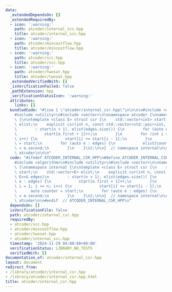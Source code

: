```yaml
---
data:
  _extendedDependsOn: []
  _extendedRequiredBy:
  - icon: ':warning:'
    path: atcoder/internal_scc.hpp
    title: atcoder/internal_scc.hpp
  - icon: ':warning:'
    path: atcoder/mincostflow.hpp
    title: atcoder/mincostflow.hpp
  - icon: ':warning:'
    path: atcoder/scc.hpp
    title: atcoder/scc.hpp
  - icon: ':warning:'
    path: atcoder/twosat.hpp
    title: atcoder/twosat.hpp
  _extendedVerifiedWith: []
  _isVerificationFailed: false
  _pathExtension: hpp
  _verificationStatusIcon: ':warning:'
  attributes:
    links: []
  bundledCode: "#line 1 \"atcoder/internal_csr.hpp\"\n\n\n\n#include <algorithm>\n\
    #include <utility>\n#include <vector>\n\nnamespace atcoder {\nnamespace internal\
    \ {\n\ntemplate <class E> struct csr {\n    std::vector<int> start;\n    std::vector<E>\
    \ elist;\n    explicit csr(int n, const std::vector<std::pair<int, E>>& edges)\n\
    \        : start(n + 1), elist(edges.size()) {\n        for (auto e : edges) {\n\
    \            start[e.first + 1]++;\n        }\n        for (int i = 1; i <= n;\
    \ i++) {\n            start[i] += start[i - 1];\n        }\n        auto counter\
    \ = start;\n        for (auto e : edges) {\n            elist[counter[e.first]++]\
    \ = e.second;\n        }\n    }\n};\n\n}  // namespace internal\n\n}  // namespace\
    \ atcoder\n\n\n"
  code: "#ifndef ATCODER_INTERNAL_CSR_HPP\n#define ATCODER_INTERNAL_CSR_HPP 1\n\n\
    #include <algorithm>\n#include <utility>\n#include <vector>\n\nnamespace atcoder\
    \ {\nnamespace internal {\n\ntemplate <class E> struct csr {\n    std::vector<int>\
    \ start;\n    std::vector<E> elist;\n    explicit csr(int n, const std::vector<std::pair<int,\
    \ E>>& edges)\n        : start(n + 1), elist(edges.size()) {\n        for (auto\
    \ e : edges) {\n            start[e.first + 1]++;\n        }\n        for (int\
    \ i = 1; i <= n; i++) {\n            start[i] += start[i - 1];\n        }\n  \
    \      auto counter = start;\n        for (auto e : edges) {\n            elist[counter[e.first]++]\
    \ = e.second;\n        }\n    }\n};\n\n}  // namespace internal\n\n}  // namespace\
    \ atcoder\n\n#endif  // ATCODER_INTERNAL_CSR_HPP\n"
  dependsOn: []
  isVerificationFile: false
  path: atcoder/internal_csr.hpp
  requiredBy:
  - atcoder/scc.hpp
  - atcoder/mincostflow.hpp
  - atcoder/twosat.hpp
  - atcoder/internal_scc.hpp
  timestamp: '2024-11-29 04:00:08+09:00'
  verificationStatus: LIBRARY_NO_TESTS
  verifiedWith: []
documentation_of: atcoder/internal_csr.hpp
layout: document
redirect_from:
- /library/atcoder/internal_csr.hpp
- /library/atcoder/internal_csr.hpp.html
title: atcoder/internal_csr.hpp
---
```

